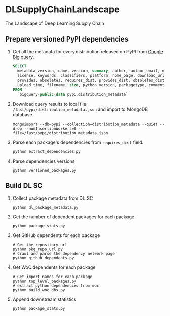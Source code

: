 # DLSupplyChainLandscape
The Landscape of Deep Learning Supply Chain

## Prepare versioned PyPI dependencies   
1. Get all the metadata for every distribution released on PyPI from [Google Big query](https://console.cloud.google.com/marketplace/product/gcp-public-data-pypi/pypi).
    ```SQL
    SELECT
      metadata_version, name, version, summary, author, author_email, maintainer, maintainer_email,
      license, keywords, classifiers, platform, home_page, download_url, requires_python, requires,
      provides, obsoletes, requires_dist, provides_dist, obsoletes_dist, requires_external, project_urls,
      upload_time, filename, size, python_version, packagetype, comment_text
    FROM
      `bigquery-public-data.pypi.distribution_metadata`
    ```

2. Download query results to local file `/fast/pypi/distribution_metadata.json` and import to MongoDB database.
    ```shell
    mongoimport --db=pypi --collection=distribution_metadata --quiet --drop --numInsertionWorkers=8 --file=/fast/pypi/distribution_metadata.json
    ```

3. Parse each package's dependencies from `requires_dist` field.
    ```shell
    python extract_dependencies.py
    ```

4. Parse dependencies versions
    ```shell
    python versioned_packages.py
    ```
## Build DL SC
1. Collect package metadata from DL SC
    ```shell
    python dl_package_metadata.py
    ```
2. Get the number of dependent packages for each package
    ```shell
    python package_stats.py
    ```
3. Get GitHub dependents for each package
    ```shell
    # Get the repository url
    python pkg_repo_url.py
    # Crawl and parse the dependency network page
    python github_dependents.py
    ```
4. Get WoC dependents for each package
    ```shell
    # Get import names for each package
    python top_level_packages.py
    # extract python dependencies from woc
    python build_woc_dbs.py
    ```

5. Append downstream statistics
    ```shell
    python package_stats.py
    ```